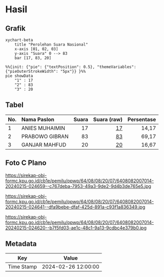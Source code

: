 # Hasil

## Grafik

```mermaid
xychart-beta
    title "Perolehan Suara Nasional"
    x-axis [01, 02, 03]
    y-axis "Suara" 0 --> 83
    bar [17, 83, 20]
```

```mermaid
%%{init: {"pie": {"textPosition": 0.5}, "themeVariables": {"pieOuterStrokeWidth": "5px"}} }%%
pie showData
    "1" : 17
    "2" : 83
    "3" : 20
```

## Tabel

| No. | Nama Paslon    | Suara | Suara (raw) | Persentase |
|:--- |:-------------- | -----:| -----------:| ----------:|
| 1   | ANIES MUHAIMIN | 17    | [17][p-1]   | 14,17      |
| 2   | PRABOWO GIBRAN | 83    | [83][p-2]   | 69,17      |
| 3   | GANJAR MAHFUD  | 20    | [20][p-3]   | 16,67      |


[p-1]: https://github.com/gigit-pemilu/pemilu-2024/blob/main/pilpres/hitung-suara/sub/64-kalimantan-timur/sub/08-kutai-timur/sub/08-kombeng/sub/2007-miau-baru/sub/014-tps/sub/paslon-1.txt
[p-2]: https://github.com/gigit-pemilu/pemilu-2024/blob/main/pilpres/hitung-suara/sub/64-kalimantan-timur/sub/08-kutai-timur/sub/08-kombeng/sub/2007-miau-baru/sub/014-tps/sub/paslon-2.txt
[p-3]: https://github.com/gigit-pemilu/pemilu-2024/blob/main/pilpres/hitung-suara/sub/64-kalimantan-timur/sub/08-kutai-timur/sub/08-kombeng/sub/2007-miau-baru/sub/014-tps/sub/paslon-3.txt

## Foto C Plano

https://sirekap-obj-formc.kpu.go.id/cb1e/pemilu/ppwp/64/08/08/20/07/6408082007014-20240215-024659--c767deba-7953-49a3-9de2-9d4b3de765e5.jpg

https://sirekap-obj-formc.kpu.go.id/cb1e/pemilu/ppwp/64/08/08/20/07/6408082007014-20240215-024641--dfa9bebe-dfaf-425d-891a-c93f1a836349.jpg

https://sirekap-obj-formc.kpu.go.id/cb1e/pemilu/ppwp/64/08/08/20/07/6408082007014-20240215-024620--b7f5fd03-ae1c-48c1-9a13-9cdbc4e379b0.jpg


## Metadata

| Key        | Value               |
| ---------- | ------------------- |
| Time Stamp | 2024-02-26 12:00:00 |



